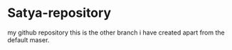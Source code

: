 # Satya-repository
my github repository
this is the other branch i have created apart from the default maser.
